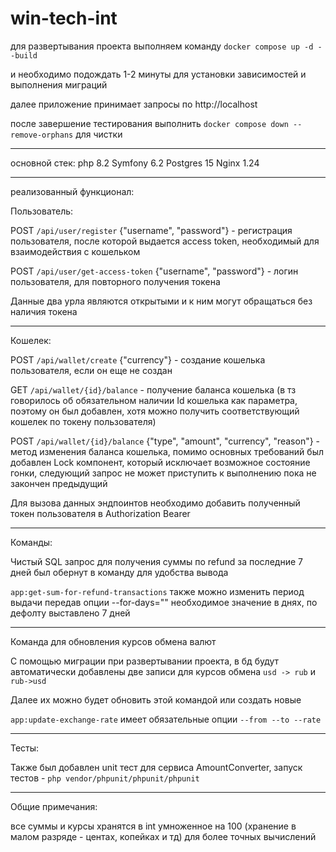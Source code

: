 # win-tech-int
для развертывания проекта выполняем команду
`docker compose up -d --build`

и необходимо подождать 1-2 минуты для установки зависимостей и выполнения миграций

далее приложение принимает запросы по http://localhost

после завершение тестирования выполнить 
`docker compose down --remove-orphans` для чистки

---------

основной стек: php 8.2 Symfony 6.2 Postgres 15 Nginx 1.24

---------

реализованный функционал:

Пользователь:

POST `/api/user/register` {"username", "password"} - регистрация пользователя, после которой выдается access token, необходимый для взаимодействия с кошельком

POST `/api/user/get-access-token` {"username", "password"} - логин пользователя, для повторного получения токена

Данные два урла являются открытыми и к ним могут обращаться без наличия токена

----------

Кошелек:

POST `/api/wallet/create` {"currency"} - создание кошелька пользователя, если он еще не создан

GET `/api/wallet/{id}/balance` - получение баланса кошелька (в тз говорилось об обязательном наличии Id кошелька как параметра, поэтому он был добавлен, хотя можно получить соответствующий кошелек по токену пользователя)

POST `/api/wallet/{id}/balance` {"type", "amount", "currency", "reason"} - метод изменения баланса кошелька, помимо основных требований был добавлен Lock компонент, который исключает возможное состояние гонки, следующий запрос не может приступить к выполнению пока не закончен предыдущий

Для вызова данных эндпоинтов необходимо добавить полученный токен пользователя в Authorization Bearer

-----------

Команды:

Чистый SQL запрос для получения суммы по refund за последние 7 дней был обернут в команду для удобства вывода

`app:get-sum-for-refund-transactions` также можно изменить период выдачи передав опции --for-days="" необходимое значение в днях, по дефолту выставлено 7 дней

------------

Команда для обновления курсов обмена валют

С помощью миграции при развертывании проекта, в бд будут автоматически добавлены две записи для курсов обмена `usd -> rub` и `rub->usd`

Далее их можно будет обновить этой командой или создать новые

`app:update-exchange-rate` имеет обязательные опции `--from --to --rate`

-------------

Тесты:

Также был добавлен unit тест для сервиса AmountConverter, запуск тестов - `php vendor/phpunit/phpunit/phpunit`

------------

Общие примечания:

все суммы и курсы хранятся в int умноженное на 100 (хранение в малом разряде - центах, копейках и тд) для более точных вычислений
